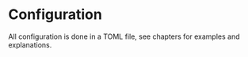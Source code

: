 # Configuration

All configuration is done in a TOML file, see chapters for examples and explanations.
